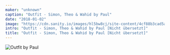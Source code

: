 ```yaml
---
maker: "unknown"
caption: "Outfit - Simon, Theo & Wahid by Paul"
date: "2018-01-02"
image: "https://cdn.sanity.io/images/hl5bw8cj/site-content/4cf88b3cad5a8920a471a984b172e8f0fc7cee32-2000x2666.jpg"
intro: "Outfit - Simon, Theo & Wahid by Paul [Nicht übersetzt]"
title: "Outfit - Simon, Theo & Wahid by Paul [Nicht übersetzt]"
---
```


![Outfit by Paul](https://posts.freesewing.org/uploads/outfit_wahid_theo_simon_by_paul_high_back_808c2ace5b.jpg "Outfit by Paul")

